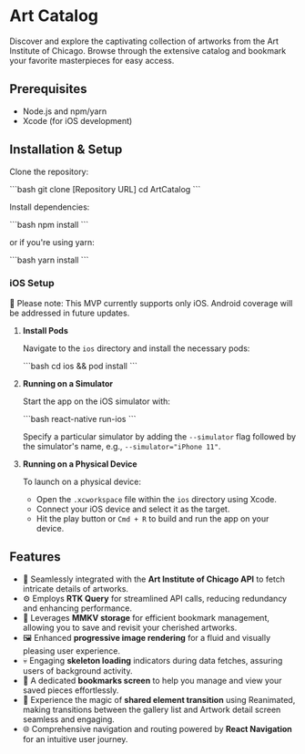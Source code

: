 # Art Catalog

Discover and explore the captivating collection of artworks from the Art Institute of Chicago. Browse through the extensive catalog and bookmark your favorite masterpieces for easy access.

## Prerequisites

- Node.js and npm/yarn
- Xcode (for iOS development)

## Installation & Setup

Clone the repository:

\```bash
git clone [Repository URL]
cd ArtCatalog
\```

Install dependencies:

\```bash
npm install
\```

or if you're using yarn:

\```bash
yarn install
\```

### iOS Setup

📣 Please note: This MVP currently supports only iOS. Android coverage will be addressed in future updates.

1. **Install Pods**

   Navigate to the `ios` directory and install the necessary pods:

   \```bash
   cd ios && pod install
   \```

2. **Running on a Simulator**

   Start the app on the iOS simulator with:

   \```bash
   react-native run-ios
   \```

   Specify a particular simulator by adding the `--simulator` flag followed by the simulator's name, e.g., `--simulator="iPhone 11"`.

3. **Running on a Physical Device**

   To launch on a physical device:
   - Open the `.xcworkspace` file within the `ios` directory using Xcode.
   - Connect your iOS device and select it as the target.
   - Hit the play button or `Cmd + R` to build and run the app on your device.

## Features

- 🎨 Seamlessly integrated with the **Art Institute of Chicago API** to fetch intricate details of artworks.
- ⚙️ Employs **RTK Query** for streamlined API calls, reducing redundancy and enhancing performance.
- 📌 Leverages **MMKV storage** for efficient bookmark management, allowing you to save and revisit your cherished artworks.
- 🖼️ Enhanced **progressive image rendering** for a fluid and visually pleasing user experience.
- 💀 Engaging **skeleton loading** indicators during data fetches, assuring users of background activity.
- 📖 A dedicated **bookmarks screen** to help you manage and view your saved pieces effortlessly.
- 🌌 Experience the magic of **shared element transition** using Reanimated, making transitions between the gallery list and Artwork detail screen seamless and engaging.
- 🌐 Comprehensive navigation and routing powered by **React Navigation** for an intuitive user journey.
